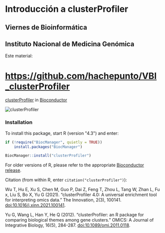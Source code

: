 # Introducción a clusterProfiler
## Viernes de Bioinformática
## Instituto Nacional de Medicina Genómica

Este material:
# https://github.com/hachepunto/VBI_clusterProfiler



[clusterProfiler](https://bioconductor.org/packages/release/bioc/html/clusterProfiler.html) in [Bioconductor](https://bioconductor.org/)


![clusterProfiler](https://ars.els-cdn.com/content/image/1-s2.0-S2666675821000667-fx1_lrg.jpg)


### Installation

To install this package, start R (version "4.3") and enter:

```r
if (!require("BiocManager", quietly = TRUE))
    install.packages("BiocManager")

BiocManager::install("clusterProfiler")
```

For older versions of R, please refer to the appropriate [Bioconductor release](https://bioconductor.org/about/release-announcements/).


Citation (from within R, enter `citation("clusterProfiler")`):

Wu T, Hu E, Xu S, Chen M, Guo P, Dai Z, Feng T, Zhou L, Tang W, Zhan L, Fu x, Liu S, Bo X, Yu G (2021). “clusterProfiler 4.0: A universal enrichment tool for interpreting omics data.” The Innovation, 2(3), 100141. [doi:10.1016/j.xinn.2021.100141](https://doi.org/10.1016/j.xinn.2021.100141).

Yu G, Wang L, Han Y, He Q (2012). “clusterProfiler: an R package for comparing biological themes among gene clusters.” OMICS: A Journal of Integrative Biology, 16(5), 284-287. [doi:10.1089/omi.2011.0118](https://doi.org/10.1089/omi.2011.0118).